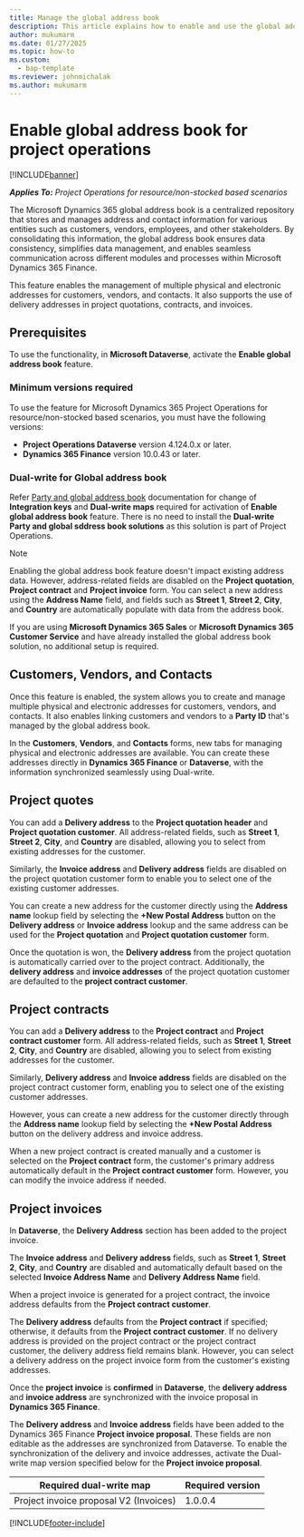 ```yaml
---
title: Manage the global address book
description: This article explains how to enable and use the global address book in project operations for resource-based or non-stocked scenarios. 
author: mukumarm
ms.date: 01/27/2025
ms.topic: how-to
ms.custom: 
  - bap-template
ms.reviewer: johnmichalak
ms.author: mukumarm
---
```


# Enable global address book for project operations

[!INCLUDE[banner](../../includes/banner.md)]

_**Applies To:** Project Operations for resource/non-stocked based scenarios_

The Microsoft Dynamics 365 global address book is a centralized repository that stores and manages address and contact information for various entities such as customers, vendors, employees, and other stakeholders. By consolidating this information, the global address book ensures data consistency, simplifies data management, and enables seamless communication across different modules and processes within Microsoft Dynamics 365 Finance.

This feature enables the management of multiple physical and electronic addresses for customers, vendors, and contacts. It also supports the use of delivery addresses in project quotations, contracts, and invoices.

## Prerequisites

To use the functionality, in **Microsoft Dataverse**, activate the **Enable global address book** feature.

### Minimum versions required

To use the feature for Microsoft Dynamics 365 Project Operations for resource/non-stocked based scenarios, you must have the following versions:

- **Project Operations Dataverse** version 4.124.0.x or later.
- **Dynamics 365 Finance** version 10.0.43 or later.

### Dual-write for Global address book 

Refer [Party and global address book](/Dynamics365/fin-ops-core/dev-itpro/data-entities/dual-write/party-gab.md) documentation for change of **Integration keys** and **Dual-write maps** required for activation of **Enable global address book** feature. There is no need to install the **Dual-write Party and global sddress book solutions** as this solution is part of Project Operations.

> [!NOTE]
> Enabling the global address book feature doesn't impact existing address data. However, address-related fields are disabled on the **Project quotation**, **Project contract** and **Project invoice** form. You can select a new address using the **Address Name** field, and fields such as **Street 1**, **Street 2**, **City**, and **Country** are automatically populate with data from the address book.
> 
> If you are using **Microsoft Dynamics 365 Sales** or **Microsoft Dynamics 365 Customer Service** and have already installed the global address book solution, no additional setup is required.

## Customers, Vendors, and Contacts

Once this feature is enabled, the system allows you to create and manage multiple physical and electronic addresses for customers, vendors, and contacts. It also enables linking customers and vendors to a **Party ID** that's managed by the global address book. 

In the **Customers**, **Vendors**, and **Contacts** forms, new tabs for managing physical and electronic addresses are available. You can create these addresses directly in **Dynamics 365 Finance** or **Dataverse**, with the information synchronized seamlessly using Dual-write.

## Project quotes

You can add a **Delivery address** to the **Project quotation header** and **Project quotation customer**. All address-related fields, such as **Street 1**, **Street 2**, **City**, and **Country** are disabled, allowing you to select from existing addresses for the customer. 

Similarly, the **Invoice address** and **Delivery address** fields are disabled on the project quotation customer form to enable you to select one of the existing customer addresses.

You can create a new address for the customer directly using the **Address name** lookup field by selecting the **+New Postal Address** button on the **Delivery address** or **Invoice address** lookup and the same address can be used for the **Project quotation** and **Project quotation customer** form.

Once the quotation is won, the **Delivery address** from the project quotation is automatically carried over to the project contract. 
Additionally, the **delivery address** and **invoice addresses** of the project quotation customer are defaulted to the **project contract customer**. 

## Project contracts

You can add a **Delivery address** to the **Project contract** and **Project contract customer** form. All address-related fields, such as  **Street 1**, **Street 2**, **City**, and **Country** are disabled, allowing you to select from existing addresses for the customer. 

Similarly, **Delivery address** and **Invoice address** fields are disabled on the project contract customer form, enabling you to select one of the existing customer addresses.

However, yous can create a new address for the customer directly through the **Address name** lookup field by selecting the **+New Postal Address** button on the delivery address and invoice address. 

When a new project contract is created manually and a customer is selected on the **Project contract** form, the customer's primary address automatically default in the **Project contract customer** form. However, you can modify the invoice address if needed. 

## Project invoices

In **Dataverse**, the **Delivery Address** section has been added to the project invoice. 

The **Invoice address** and **Delivery address** fields, such as **Street 1**, **Street 2**, **City**, and **Country** are disabled and automatically default based on the selected **Invoice Address Name** and **Delivery Address Name** field.

When a project invoice is generated for a project contract, the invoice address defaults from the **Project contract customer**. 

The **Delivery address** defaults from the **Project contract** if specified; otherwise, it defaults from the **Project contract customer**. If no delivery address is provided on the project contract or the project contract customer, the delivery address field remains blank. However, you can select a delivery address on the project invoice form from the customer's existing addresses.

Once the **project invoice** is **confirmed** in **Dataverse**, the **delivery address** and **invoice address** are synchronized with the invoice proposal in **Dynamics 365 Finance**.

The **Delivery address** and **Invoice address** fields have been added to the Dynamics 365 Finance **Project invoice proposal**. These fields are non editable as the addresses are synchronized from Dataverse. To enable the synchronization of the delivery and invoice addresses, activate the Dual-write map version specified below for the **Project invoice proposal**.

| Required dual-write map | Required version |
|---|---|
| Project invoice proposal V2 (Invoices) | 1.0.0.4 |

[!INCLUDE[footer-include](../../includes/footer-banner.md)]
